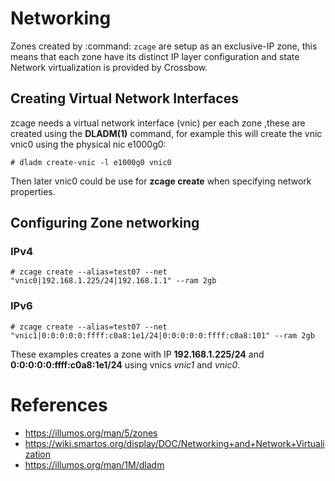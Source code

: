 
# Networking

Zones created by :command: `zcage` are setup as an exclusive-IP zone, this  
means that each zone have its distinct IP layer configuration and state
Network virtualization is provided by Crossbow. 
  

## Creating Virtual Network Interfaces

zcage needs a virtual network interface (vnic) per each zone ,these
are created using the **DLADM(1)**  command, for example this will create the vnic
vnic0 using the physical nic e1000g0: 
   
```
# dladm create-vnic -l e1000g0 vnic0
```
Then later vnic0 could be use for **zcage create** when specifying network 
properties.


## Configuring Zone networking

### IPv4
   
```
# zcage create --alias=test07 --net "vnic0|192.168.1.225/24|192.168.1.1" --ram 2gb
```
### IPv6
    
```
# zcage create --alias=test07 --net "vnic1|0:0:0:0:0:ffff:c0a8:1e1/24|0:0:0:0:0:ffff:c0a8:101" --ram 2gb
```

These examples creates a zone with IP **192.168.1.225/24** and **0:0:0:0:0:ffff:c0a8:1e1/24** using vnics *vnic1* and *vnic0*.
   

# References
* https://illumos.org/man/5/zones 
* https://wiki.smartos.org/display/DOC/Networking+and+Network+Virtualization
* https://illumos.org/man/1M/dladm

